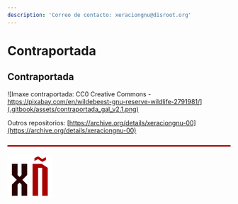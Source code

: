 ```yaml
---
description: 'Correo de contacto: xeraciongnu@disroot.org'
---
```


# Contraportada

## Contraportada

![Imaxe contraportada: CC0 Creative Commons - https://pixabay.com/en/wildebeest-gnu-reserve-wildlife-2791981/](.gitbook/assets/contraportada_gal_v2.1.png)

Outros repositorios: [https://archive.org/details/xeraciongnu-00](https://archive.org/details/xeraciongnu-00)

![](.gitbook/assets/separador-1000x5%20%281%29.png)

![](.gitbook/assets/logo-100x100%20%285%29.png)

